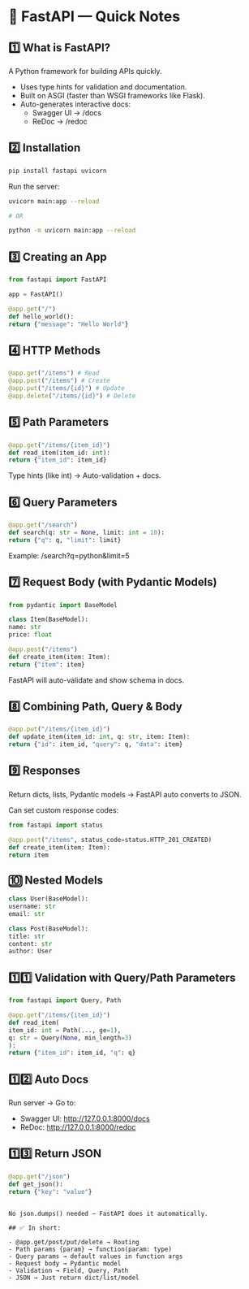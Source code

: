 # 📘 FastAPI — Quick Notes

## 1️⃣ What is FastAPI?

A Python framework for building APIs quickly.

- Uses type hints for validation and documentation.
- Built on ASGI (faster than WSGI frameworks like Flask).
- Auto-generates interactive docs:
  - Swagger UI → /docs
  - ReDoc → /redoc

## 2️⃣ Installation

```bash
pip install fastapi uvicorn

```

Run the server:

```bash
uvicorn main:app --reload

# OR

python -m uvicorn main:app --reload

```

## 3️⃣ Creating an App

```python
from fastapi import FastAPI

app = FastAPI()

@app.get("/")
def hello_world():
return {"message": "Hello World"}

```

## 4️⃣ HTTP Methods

```python
@app.get("/items") # Read
@app.post("/items") # Create
@app.put("/items/{id}") # Update
@app.delete("/items/{id}") # Delete

```

## 5️⃣ Path Parameters

```python
@app.get("/items/{item_id}")
def read_item(item_id: int):
return {"item_id": item_id}

```

Type hints (like int) → Auto-validation + docs.

## 6️⃣ Query Parameters

```python
@app.get("/search")
def search(q: str = None, limit: int = 10):
return {"q": q, "limit": limit}

```

Example: /search?q=python&limit=5

## 7️⃣ Request Body (with Pydantic Models)

```python
from pydantic import BaseModel

class Item(BaseModel):
name: str
price: float

@app.post("/items")
def create_item(item: Item):
return {"item": item}

```

FastAPI will auto-validate and show schema in docs.

## 8️⃣ Combining Path, Query & Body

```python
@app.put("/items/{item_id}")
def update_item(item_id: int, q: str, item: Item):
return {"id": item_id, "query": q, "data": item}

```

## 9️⃣ Responses

Return dicts, lists, Pydantic models → FastAPI auto converts to JSON.

Can set custom response codes:

```python
from fastapi import status

@app.post("/items", status_code=status.HTTP_201_CREATED)
def create_item(item: Item):
return item

```

## 🔟 Nested Models

```python
class User(BaseModel):
username: str
email: str

class Post(BaseModel):
title: str
content: str
author: User

```

## 1️⃣1️⃣ Validation with Query/Path Parameters

```python
from fastapi import Query, Path

@app.get("/items/{item_id}")
def read_item(
item_id: int = Path(..., ge=1),
q: str = Query(None, min_length=3)
):
return {"item_id": item_id, "q": q}

```

## 1️⃣2️⃣ Auto Docs

Run server → Go to:

- Swagger UI: http://127.0.0.1:8000/docs
- ReDoc: http://127.0.0.1:8000/redoc

## 1️⃣3️⃣ Return JSON

```python
@app.get("/json")
def get_json():
return {"key": "value"}
```

```

No json.dumps() needed — FastAPI does it automatically.

## ✅ In short:

- @app.get/post/put/delete → Routing
- Path params {param} → function(param: type)
- Query params → default values in function args
- Request body → Pydantic model
- Validation → Field, Query, Path
- JSON → Just return dict/list/model
```
